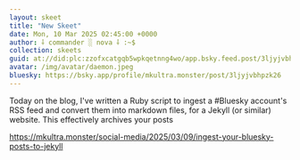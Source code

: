 ```yaml
---
layout: skeet
title: "New Skeet"
date: Mon, 10 Mar 2025 02:45:00 +0000
author: ⸸ commander ░ nova ⸸ :~$
collection: skeets
guid: at://did:plc:zzofxcatgqb5wpkqetnng4wo/app.bsky.feed.post/3ljyjvbhpzk26
avatar: /img/avatar/daemon.jpeg
bluesky: https://bsky.app/profile/mkultra.monster/post/3ljyjvbhpzk26
---
```


Today on the blog, I've written a Ruby script to ingest a #Bluesky account's RSS feed and convert them into markdown files, for a Jekyll (or similar) website. This effectively archives your posts

<a href="https://mkultra.monster/social-media/2025/03/09/ingest-your-bluesky-posts-to-jekyll" target="_blank">https://mkultra.monster/social-media/2025/03/09/ingest-your-bluesky-posts-to-jekyll</a>
